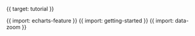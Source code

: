{{ target: tutorial }}

{{ import: echarts-feature }}
{{ import: getting-started }}
{{ import: data-zoom }}
